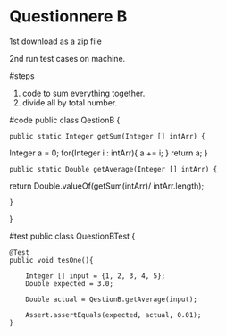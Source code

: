 # Questionnere B

1st download as a zip file

2nd run test cases on machine.

#steps 
1. code to sum everything together. 
2. divide all by total number.


#code
public class QestionB {

    public static Integer getSum(Integer [] intArr) {

Integer a = 0;
for(Integer i : intArr){
a += i;
}
return a;
}

    public static Double getAverage(Integer [] intArr) {

return Double.valueOf(getSum(intArr)/ intArr.length);




    }



}

#test
public class QuestionBTest {


    @Test
    public void tesOne(){

        Integer [] input = {1, 2, 3, 4, 5};
        Double expected = 3.0;

        Double actual = QestionB.getAverage(input);

        Assert.assertEquals(expected, actual, 0.01);
    }
